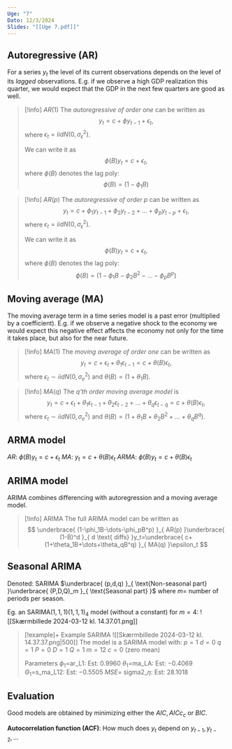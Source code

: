 ```yaml
---
Uge: "7"
Dato: 12/3/2024
Slides: "[[Uge 7.pdf]]"
---
```

## Autoregressive (AR)
For a series $y_t$ the level of its current observations depends on the level of its *lagged* observations.
E.g. if we observe a high GDP realization this quarter, we would expect that the GDP in the next few quarters are good as well.

>[!info] $AR(1)$
>The *autoregressive of order one* can be written as
>$$
>y_t = c+\phi y_{t-1}+\epsilon_t,
>$$
>where $\epsilon_t=iidN(0,\sigma_\epsilon^2)$.
>
>We can write it as
>$$
>\phi(B)y_t=c+\epsilon_t,
>$$
>where $\phi(B)$ denotes the lag poly:
>$$
>\phi(B)=(1-\phi_1B)
>$$

>[!info] $AR(p)$
>The *autoregressive of order $p$* can be written as
>$$
>y_t = c+\phi_1 y_{t-1}+\phi_2y_{t-2}+\dots+\phi_py_{t-p}+\epsilon_t,
>$$
>where $\epsilon_t=iidN(0,\sigma_\epsilon^2)$.
>
>We can write it as
>$$
>\phi(B)y_t=c+\epsilon_t,
>$$
>where $\phi(B)$ denotes the lag poly:
>$$
>\phi(B)=(1-\phi_1B - \phi_2B^2-\dots-\phi_pB^p)
>$$

## Moving average (MA)

The moving average term in a time series model is a past error (multiplied by a coefficient).
E.g. if we observe a negative shock to the economy we would expect this negative effect affects the economy not only for the time it takes place, but also for the near future.

>[!info] $MA(1)$
>The *moving average of order one* can be written as
>$$
>y_t = c+\epsilon_t+\theta_1\epsilon_{t-1} = c+\theta(B)\epsilon_t,
>$$
>where $\epsilon_t\sim iidN(0,\sigma_e^2)$ and $\theta(B)=(1+\theta_1B)$.

>[!info] $MA(q)$
>The *$q$'th order moving average model* is
>$$
>y_t = c+\epsilon_t+\theta_1\epsilon_{t-1}+\theta_2\epsilon_{t-2}+\dots+\theta_q\epsilon_{t-q} = c+\theta(B)\epsilon_t,
>$$
>where $\epsilon_t\sim iidN(0,\sigma_e^2)$ and $\theta(B)=(1+\theta_1B+\theta_2B^2+\dots+\theta_qB^q)$.

## ARMA model
$AR$: $\phi(B)y_t=c+\epsilon_t$
$MA$: $y_t=c+\theta(B)\epsilon_t$
$ARMA$: $\phi(B)y_t=c+\theta(B)\epsilon_t$

## ARIMA model
ARIMA combines differencing with autoregression and a moving average model.
>[!info] ARIMA
>The full ARIMA model can be written as
>$$
>\underbrace{ (1-\phi_1B-\dots-\phi_pB^p) }_{ AR(p) }\underbrace{ (1-B)^d }_{ d \text{ diffs} }y_t=\underbrace{ c+(1+\theta_1B+\dots+\theta_qB^q) }_{ MA(q) }\epsilon_t
>$$

## Seasonal ARIMA
Denoted:
SARIMA $\underbrace{ (p,d,q) }_{ \text{Non-seasonal part} }\underbrace{ (P,D,Q)_m }_{ \text{Seasonal part} }$
where $m=$ number of periods per season.

Eg. an SARIMA$(1,1,1)(1,1,1)_4$ model (without a constant) for $m=4$:
![[Skærmbillede 2024-03-12 kl. 14.37.01.png]]
>[!example]+ Example SARIMA
>![[Skærmbillede 2024-03-12 kl. 14.37.37.png|500]]
>The model is a SARIMA model with:
>$p=1$
>$d=0$
>$q=1$
>$P=0$
>$D=1$
>$Q=1$
>$m=12$
>$c=0$ (zero mean)
>
>Parameters
>$\phi_1=$ar_L1: Est: $0.9960$
>$\theta_1=$ma_LA: Est: $-0.4069$
>$\Theta_1$=s_ma_L12: Est: $-0.5505$
>$MSE=$ sigma2$\_\eta$: Est: $28.1018$

## Evaluation
Good models are obtained by minimizing either the $AIC, AICc_c$ or $BIC$.

**Autocorrelation function (ACF)**: How much does $y_t$ depend on $y_{t-1}, y_{t-2}, \dots$
